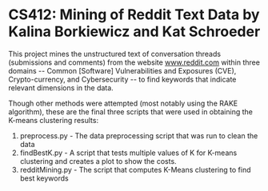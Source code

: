 # CS412: Mining of Reddit Text Data by Kalina Borkiewicz and Kat Schroeder

This project mines the unstructured text of  conversation threads (submissions and comments) from the website www.reddit.com within three domains -- Common [Software] Vulnerabilities and Exposures (CVE), Crypto-currency, and Cybersecurity -- to find keywords that indicate relevant dimensions in the data.

Though other methods were attempted (most notably using the RAKE algorithm), these are the final three scripts that were used in obtaining the K-means clustering results:

1) preprocess.py   - The data preprocessing script that was run to clean the data
2) findBestK.py    - A script that tests multiple values of K for K-means clustering and creates a plot to show the costs.
3) redditMining.py - The script that computes K-Means clustering to find best keywords
